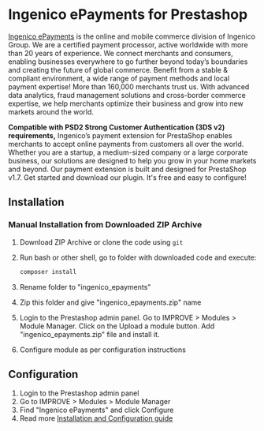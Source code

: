 # Ingenico ePayments for Prestashop

[Ingenico ePayments][ingenico] is the online and mobile commerce division of Ingenico Group.
We are a certified payment processor, active worldwide with more than 20 years of experience.
We connect merchants and consumers, enabling businesses everywhere to go further beyond today’s boundaries and
creating the future of global commerce. Benefit from a stable & compliant environment,
a wide range of payment methods and local payment expertise! More than 160,000 merchants trust us.
With advanced data analytics, fraud management solutions and cross-border commerce expertise,
we help merchants optimize their business and grow into new markets around the world.

**Compatible with PSD2 Strong Customer Authentication (3DS v2) requirements,**
Ingenico’s payment extension for PrestaShop enables merchants to accept online payments from customers all over the world.
Whether you are a startup, a medium-sized company or a large corporate business,
our solutions are designed to help you grow in your home markets and beyond.
Our payment extension is built and designed for PrestaShop v1.7. Get started and download our plugin.
It's free and easy to configure!

## Installation

### Manual Installation from Downloaded ZIP Archive

1. Download ZIP Archive or clone the code using `git`
2. Run bash or other shell, go to folder with downloaded code and execute:

   ```bash
   composer install
   ```
3. Rename folder to "ingenico_epayments"
4. Zip this folder and give "ingenico_epayments.zip" name
5. Login to the Prestashop admin panel. Go to IMPROVE > Modules > Module Manager.
   Click on the Upload a module button. Add "ingenico_epayments.zip" file and install it.
6. Configure module as per configuration instructions

## Configuration
1. Login to the Prestashop admin panel
2. Go to IMPROVE > Modules > Module Manager
3. Find "Ingenico ePayments" and click Configure
4. Read more [Installation and Configuration guide][guide]

[ingenico]: https://www.ingenico.com/global-epayments
[guide]: https://epayments-support.ingenico.com/en/integration-solutions/plugins/prestashop